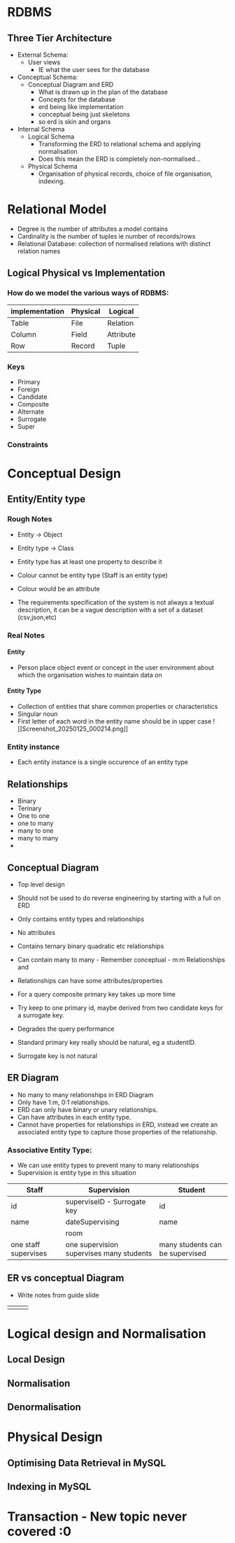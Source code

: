 # RDBMS


## Three Tier Architecture

- External Schema:
	- User views
		- IE what the user sees for the database
- Conceptual Schema:
	- Conceptual Diagram and ERD
		- What is drawn up in the plan of the database
		- Concepts for the database
		- erd being like implementation
		- conceptual being just skeletons
		- so erd is skin and organs
- Internal Schema
	- Logical Schema
		- Transforming the ERD to relational schema and applying normalisation
		- Does this mean the ERD is completely non-normalised...
	- Physical Schema
		- Organisation of physical records, choice of file organisation, indexing.
# Relational Model

- Degree is the number of attributes a model contains
- Cardinality is the number of tuples ie  number of records/rows
- Relational Database: collection of normalised relations with distinct relation names
## Logical Physical vs Implementation
### How do we model the various ways of RDBMS:

| implementation | Physical | Logical   |
| -------------- | -------- | --------- |
| Table          | File     | Relation  |
| Column         | Field    | Attribute |
| Row            | Record   | Tuple     |
### Keys

- Primary
- Foreign
- Candidate
- Composite
- Alternate
- Surrogate
- Super
### Constraints


# Conceptual Design 

## Entity/Entity type
### Rough Notes
- Entity -> Object 
- Entity type -> Class
- Entity type has at least one property to describe it
- Colour cannot be entity type (Staff is an entity type)
- Colour would be an attribute

- The requirements specification of the system is not always a textual description, it can be a vague description with a set of a dataset (csv,json,etc)
### Real Notes

#### Entity
- Person place object event or concept in the user environment about which the organisation wishes to maintain data on
#### Entity Type
- Collection of entities that share common properties or characteristics
- Singular noun
- First letter of each word in the entity name should be in upper case
![[Screenshot_20250125_000214.png]]
### Entity instance
- Each entity instance is a single occurence of an entity type

## Relationships
- Binary 
- Terinary
- One to one
- one to many
- many to one
- many to many
- 
## Conceptual Diagram

- Top level design
- Should not be used to do reverse engineering by starting with a full on ERD
- Only contains entity types and relationships
- No attributes
- Contains ternary binary quadratic etc relationships
- Can contain many to many - Remember conceptual - m:m Relationships and 
- Relationships can have some attributes/properties

- For a query composite primary key takes up more time
- Try keep to one primary id, maybe derived from two candidate keys for a surrogate key.
- Degrades the query performance
- Standard primary key really should be natural, eg a studentID.
- Surrogate key is not natural
## ER Diagram
- No many to many relationships in ERD Diagram
- Only have 1:m, 0:1 relationships. 
- ERD can only have binary or unary relationships.
- Can have attributes in each entity type.
- Cannot have properties for relationships in ERD, instead we create an associated entity type to capture those properties of the relationship.

### Associative Entity Type:

- We can use entity types to prevent many to many relationships
- Supervision is entity type in this situation

| Staff                | Supervision                              | Student                         |
| -------------------- | ---------------------------------------- | ------------------------------- |
| id                   | superviseID - Surrogate key              | id                              |
| name                 | dateSupervising                          | name                            |
|                      | room                                     |                                 |
| one staff supervises | one supervision supervises many students | many students can be supervised |

## ER vs conceptual Diagram

- Write notes from guide slide

|     |     |     |
| --- | --- | --- |
|     |     |     |

# Logical design and Normalisation

## Local Design

## Normalisation

## Denormalisation

# Physical Design

## Optimising Data Retrieval in MySQL

## Indexing in MySQL 

# Transaction - New topic never covered :0

